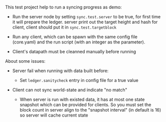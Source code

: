 This test project help to run a syncing progress as demo:

* Run the server node by setting `sync.test.server` to be true, for first time it will prepare the ledger. server print out the target height and hash for client, client should put it in `sync.test.targetblock`

* Run any client, which can be spawn with the same config file (core.yaml) and the run script (with an integer as the parameter).

* Client's datapath must be cleanned manually before running

About some issues:

+ Server fail when running with data built before:
    + Set `ledger.sanitycheck` entry in config file for a true value

+ Client can not sync world-state and indicate "no match"
    + When server is run with existed data, it has at most one state snapshot which can
      be provided for clients. So you must set the block count in server align to the
      "snapshot interval" (in default is 16) so server will cache current state
